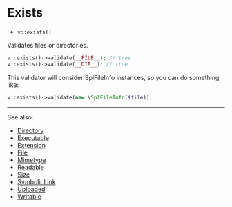 # Exists

- `v::exists()`

Validates files or directories.

```php
v::exists()->validate(__FILE__); // true
v::exists()->validate(__DIR__); // true
```

This validator will consider SplFileInfo instances, so you can do something like:

```php
v::exists()->validate(new \SplFileInfo($file));
```

***
See also:

  * [Directory](Directory.md)
  * [Executable](Executable.md)
  * [Extension](Extension.md)
  * [File](File.md)
  * [Mimetype](Mimetype.md)
  * [Readable](Readable.md)
  * [Size](Size.md)
  * [SymbolicLink](SymbolicLink.md)
  * [Uploaded](Uploaded.md)
  * [Writable](Writable.md)
